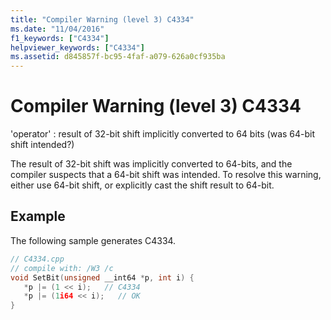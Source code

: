```yaml
---
title: "Compiler Warning (level 3) C4334"
ms.date: "11/04/2016"
f1_keywords: ["C4334"]
helpviewer_keywords: ["C4334"]
ms.assetid: d845857f-bc95-4faf-a079-626a0cf935ba
---
```

# Compiler Warning (level 3) C4334

'operator' : result of 32-bit shift implicitly converted to 64 bits (was 64-bit shift intended?)

The result of 32-bit shift was implicitly converted to 64-bits, and the compiler suspects that a 64-bit shift was intended.  To resolve this warning, either use 64-bit shift, or explicitly cast the shift result to 64-bit.

## Example

The following sample generates C4334.

```cpp
// C4334.cpp
// compile with: /W3 /c
void SetBit(unsigned __int64 *p, int i) {
   *p |= (1 << i);   // C4334
   *p |= (1i64 << i);   // OK
}
```
